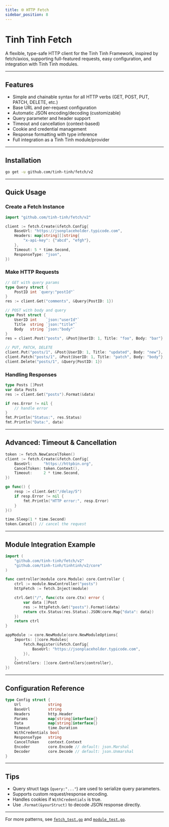 ```yaml
---
title: 🌐 HTTP Fetch
sidebar_position: 8
---
```


# Tinh Tinh Fetch

A flexible, type-safe HTTP client for the Tinh Tinh Framework, inspired by fetch/axios, supporting full-featured requests, easy configuration, and integration with Tinh Tinh modules.

---

## Features

- Simple and chainable syntax for all HTTP verbs (GET, POST, PUT, PATCH, DELETE, etc.)
- Base URL and per-request configuration
- Automatic JSON encoding/decoding (customizable)
- Query parameter and header support
- Timeout and cancellation (context-based)
- Cookie and credential management
- Response formatting with type inference
- Full integration as a Tinh Tinh module/provider

---

## Installation

```bash
go get -u github.com/tinh-tinh/fetch/v2
```

---

## Quick Usage

### Create a Fetch Instance

```go
import "github.com/tinh-tinh/fetch/v2"

client := fetch.Create(&fetch.Config{
    BaseUrl: "https://jsonplaceholder.typicode.com",
    Headers: map[string][]string{
        "x-api-key": {"abcd", "efgh"},
    },
    Timeout: 5 * time.Second,
    ResponseType: "json",
})
```

### Make HTTP Requests

```go
// GET with query params
type Query struct {
    PostID int `query:"postId"`
}
res := client.Get("comments", &Query{PostID: 1})

// POST with body and query
type Post struct {
    UserID int    `json:"userId"`
    Title  string `json:"title"`
    Body   string `json:"body"`
}
res = client.Post("posts", &Post{UserID: 1, Title: "foo", Body: "bar"}, &Query{PostID: 1})

// PUT, PATCH, DELETE
client.Put("posts/1", &Post{UserID: 1, Title: "updated", Body: "new"}, &Query{PostID: 1})
client.Patch("posts/1", &Post{UserID: 1, Title: "patch", Body: "body"}, &Query{PostID: 1})
client.Delete("posts/1", &Query{PostID: 1})
```

### Handling Responses

```go
type Posts []Post
var data Posts
res := client.Get("posts").Format(&data)

if res.Error != nil {
    // handle error
}
fmt.Println("Status:", res.Status)
fmt.Println("Data:", data)
```

---

## Advanced: Timeout & Cancellation

```go
token := fetch.NewCancelToken()
client := fetch.Create(&fetch.Config{
    BaseUrl:     "https://httpbin.org",
    CancelToken: token.Context(),
    Timeout:     2 * time.Second,
})

go func() {
    resp := client.Get("/delay/5")
    if resp.Error != nil {
        fmt.Println("HTTP error:", resp.Error)
    }
}()

time.Sleep(1 * time.Second)
token.Cancel() // cancel the request
```

---

## Module Integration Example

```go
import (
    "github.com/tinh-tinh/fetch/v2"
    "github.com/tinh-tinh/tinhtinh/v2/core"
)

func controller(module core.Module) core.Controller {
    ctrl := module.NewController("posts")
    httpFetch := fetch.Inject(module)

    ctrl.Get("/", func(ctx core.Ctx) error {
        var data []Post
        res := httpFetch.Get("posts").Format(&data)
        return ctx.Status(res.Status).JSON(core.Map{"data": data})
    })
    return ctrl
}

appModule := core.NewModule(core.NewModuleOptions{
    Imports: []core.Modules{
        fetch.Register(&fetch.Config{
            BaseUrl: "https://jsonplaceholder.typicode.com",
        }),
    },
    Controllers: []core.Controllers{controller},
})
```

---

## Configuration Reference

```go
type Config struct {
    Url            string
    BaseUrl        string
    Headers        http.Header
    Params         map[string]interface{}
    Data           map[string]interface{}
    Timeout        time.Duration
    WithCredentials bool
    ResponseType   string
    CancelToken    context.Context
    Encoder        core.Encode // default: json.Marshal
    Decoder        core.Decode // default: json.Unmarshal
}
```

---

## Tips

- Query struct tags (`query:"..."`) are used to serialize query parameters.
- Supports custom request/response encoding.
- Handles cookies if `WithCredentials` is true.
- Use `.Format(&yourStruct)` to decode JSON response directly.

---

For more patterns, see [`fetch_test.go`](https://github.com/tinh-tinh/fetch/blob/main/fetch_test.go) and [`module_test.go`](https://github.com/tinh-tinh/fetch/blob/main/module_test.go).